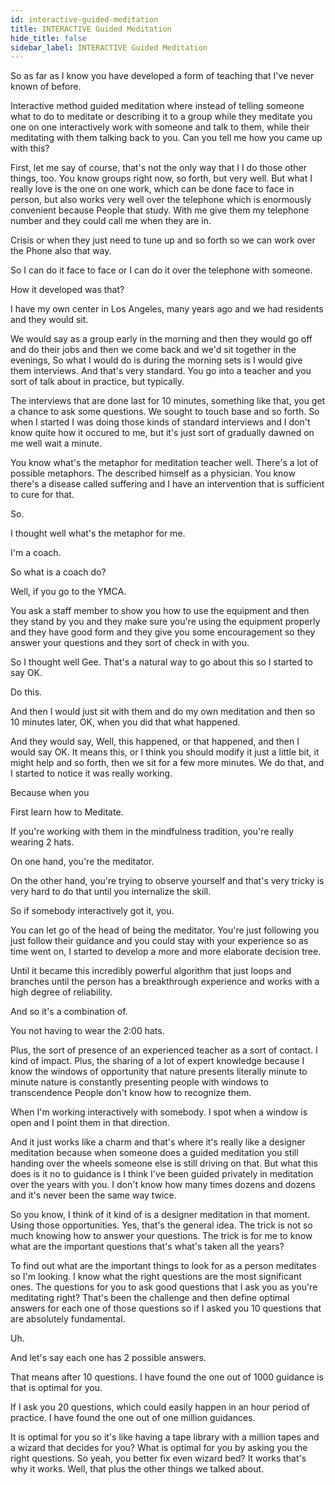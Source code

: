 ```yaml
---
id: interactive-guided-meditation
title: INTERACTIVE Guided Meditation
hide_title: false
sidebar_label: INTERACTIVE Guided Meditation
---
```



So as far as I know you have developed a form of teaching that I've never known of before.

Interactive method guided meditation where instead of telling someone what to do to meditate or describing it to a group while they meditate you one on one interactively work with someone and talk to them, while their meditating with them talking back to you. Can you tell me how you came up with this?

First, let me say of course, that's not the only way that I I do those other things, too. You know groups right now, so forth, but very well. But what I really love is the one on one work, which can be done face to face in person, but also works very well over the telephone which is enormously convenient because People that study. With me give them my telephone number and they could call me when they are in.

Crisis or when they just need to tune up and so forth so we can work over the Phone also that way.

So I can do it face to face or I can do it over the telephone with someone.



How it developed was that?

I have my own center in Los Angeles, many years ago and we had residents and they would sit.

We would say as a group early in the morning and then they would go off and do their jobs and then we come back and we'd sit together in the evenings, So what I would do is during the morning sets is I would give them interviews. And that's very standard. You go into a teacher and you sort of talk about in practice, but typically.

The interviews that are done last for 10 minutes, something like that, you get a chance to ask some questions. We sought to touch base and so forth. So when I started I was doing those kinds of standard interviews and I don't know quite how it occured to me, but it's just sort of gradually dawned on me well wait a minute.

You know what's the metaphor for meditation teacher well. There's a lot of possible metaphors. The described himself as a physician. You know there's a disease called suffering and I have an intervention that is sufficient to cure for that.

So.

I thought well what's the metaphor for me.

I'm a coach.

So what is a coach do?

Well, if you go to the YMCA.

You ask a staff member to show you how to use the equipment and then they stand by you and they make sure you're using the equipment properly and they have good form and they give you some encouragement so they answer your questions and they sort of check in with you.

So I thought well Gee. That's a natural way to go about this so I started to say OK.

Do this.

And then I would just sit with them and do my own meditation and then so 10 minutes later, OK, when you did that what happened.

And they would say, Well, this happened, or that happened, and then I would say OK. It means this, or I think you should modify it just a little bit, it might help and so forth, then we sit for a few more minutes. We do that, and I started to notice it was really working.

Because when you

First learn how to Meditate.

If you're working with them in the mindfulness tradition, you're really wearing 2 hats.

On one hand, you're the meditator.

On the other hand, you're trying to observe yourself and that's very tricky is very hard to do that until you internalize the skill.

So if somebody interactively got it, you.

You can let go of the head of being the meditator. You're just following you just follow their guidance and you could stay with your experience so as time went on, I started to develop a more and more elaborate decision tree.

Until it became this incredibly powerful algorithm that just loops and branches until the person has a breakthrough experience and works with a high degree of reliability.

And so it's a combination of.

You not having to wear the 2:00 hats.

Plus, the sort of presence of an experienced teacher as a sort of contact. I kind of impact. Plus, the sharing of a lot of expert knowledge because I know the windows of opportunity that nature presents literally minute to minute nature is constantly presenting people with windows to transcendence People don't know how to recognize them.

When I'm working interactively with somebody. I spot when a window is open and I point them in that direction.

And it just works like a charm and that's where it's really like a designer meditation because when someone does a guided meditation you still handing over the wheels someone else is still driving on that. But what this does is it no to guidance is I think I've been guided privately in meditation over the years with you. I don't know how many times dozens and dozens and it's never been the same way twice.

So you know, I think of it kind of is a designer meditation in that moment. Using those opportunities. Yes, that's the general idea. The trick is not so much knowing how to answer your questions. The trick is for me to know what are the important questions that's what's taken all the years?

To find out what are the important things to look for as a person meditates so I'm looking. I know what the right questions are the most significant ones. The questions for you to ask good questions that I ask you as you're meditating right? That's been the challenge and then define optimal answers for each one of those questions so if I asked you 10 questions that are absolutely fundamental.

Uh.

And let's say each one has 2 possible answers.

That means after 10 questions. I have found the one out of 1000 guidance is that is optimal for you.

If I ask you 20 questions, which could easily happen in an hour period of practice. I have found the one out of one million guidances.

It is optimal for you so it's like having a tape library with a million tapes and a wizard that decides for you? What is optimal for you by asking you the right questions. So yeah, you better fix even wizard bed? It works that's why it works. Well, that plus the other things we talked about.

